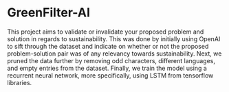 # GreenFilter-AI

This project aims to validate or invalidate your proposed problem and solution in regards to sustainability. This was done by initially using OpenAI to sift through the dataset and indicate on whether or not the proposed problem-solution pair was of any relevancy towards sustainability. Next, we pruned the data further by removing odd characters, different languages, and empty entries from the dataset. Finally, we train the model using a recurrent neural network, more specifically, using LSTM from tensorflow libraries. 
